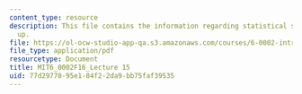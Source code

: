 ```yaml
---
content_type: resource
description: This file contains the information regarding statistical sins and wrap
  up.
file: https://ol-ocw-studio-app-qa.s3.amazonaws.com/courses/6-0002-introduction-to-computational-thinking-and-data-science-fall-2016/77d2977095e184f22da9bb75faf39535_MIT6_0002F16_lec15.pdf
file_type: application/pdf
resourcetype: Document
title: MIT6_0002F16_Lecture 15
uid: 77d29770-95e1-84f2-2da9-bb75faf39535
---
```


